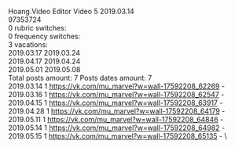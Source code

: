 Hoang.Video	Editor Video 5 2019.03.14\
97353724\
0 rubric switches:\
0 frequency switches:\
3 vacations:\
2019.03.17 2019.03.24 \
2019.04.17 2019.04.24 \
2019.05.01 2019.05.08 \
Total posts amount: 7	Posts dates amount: 7\
2019.03.14 1 https://vk.com/mu_marvel?w=wall-17592208_62269 - \
2019.03.16 1 https://vk.com/mu_marvel?w=wall-17592208_62547 - \
2019.04.15 1 https://vk.com/mu_marvel?w=wall-17592208_63917 - \
2019.04.28 1 https://vk.com/mu_marvel?w=wall-17592208_64179 - \
2019.05.11 1 https://vk.com/mu_marvel?w=wall-17592208_64846 - \
2019.05.14 1 https://vk.com/mu_marvel?w=wall-17592208_64982 - \
2019.05.15 1 https://vk.com/mu_marvel?w=wall-17592208_65135 - \
